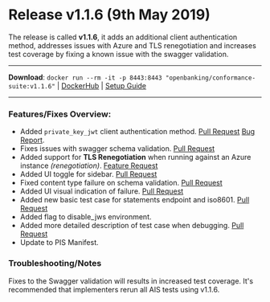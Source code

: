 # Release v1.1.6 (9th May 2019)

The release is called **v1.1.6**, it adds an additional client authentication method, addresses issues with Azure and TLS renegotiation and increases test coverage by fixing a known issue with the swagger validation.

---
**Download**: `docker run --rm -it -p 8443:8443 "openbanking/conformance-suite:v1.1.6"` | [DockerHub](https://hub.docker.com/r/openbanking/conformance-suite) | [Setup Guide](https://github.com/OpenBankingUK/conformance-suite/blob/develop/docs/setup-guide.md)

---

### Features/Fixes Overview:

* Added `private_key_jwt` client authentication method. [Pull Request](https://bitbucket.org/openbankingteam/conformance-suite/pull-requests/325) [Bug Report](https://bitbucket.org/openbankingteam/conformance-suite/issues/19/no-option-for-private_key_jwt).
* Fixes issues with swagger schema validation. [Pull Request](https://bitbucket.org/openbankingteam/conformance-suite/pull-requests/310)
* Added support for **TLS Renegotiation**  when running against an Azure instance *(renegotiation)*. [Feature Request](https://bitbucket.org/openbankingteam/conformance-suite/issues/22/tls-renegotiation)
* Added UI toggle for sidebar. [Pull Request](https://bitbucket.org/openbankingteam/conformance-suite/pull-requests/332)
* Fixed content type failure on schema validation. [Pull Request](https://bitbucket.org/openbankingteam/conformance-suite/pull-requests/330)
* Added UI visual indication of failure. [Pull Request](https://bitbucket.org/openbankingteam/conformance-suite/pull-requests/331)
* Added new basic test case for statements endpoint and iso8601. [Pull Request](https://bitbucket.org/openbankingteam/conformance-suite/pull-requests/329)
* Added flag to disable_jws environment.
* Added more detailed description of test case when debugging. [Pull Request](https://bitbucket.org/openbankingteam/conformance-suite/pull-requests/335)
* Update to PIS Manifest.

### Troubleshooting/Notes

Fixes to the Swagger validation will results in increased test coverage. It's recommended that implementers rerun all AIS tests using v1.1.6.